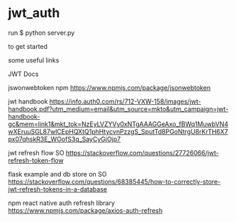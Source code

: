 # jwt_auth

run $ python server.py 

to get started

some useful links

JWT Docs

jswonwebtoken npm
https://www.npmjs.com/package/jsonwebtoken

jwt handbook
https://info.auth0.com/rs/712-VXW-158/images/jwt-handbook.pdf?utm_medium=email&utm_source=mkto&utm_campaign=jwt-handbook-gc&mem=link1&mkt_tok=NzEyLVZYVy0xNTgAAAGGeAxo_fBWq1MuwbVN4wXEruuSGL87wlCEpHQXtQ1phHtycvnPzzgS_SputTd8PGoNtrgU8rKrTH6X7px07qhskR3E_WOofS3q_SayCyGjOjp7

jwt refresh flow SO
https://stackoverflow.com/questions/27726066/jwt-refresh-token-flow

flask example and db store on SO
https://stackoverflow.com/questions/68385445/how-to-correctly-store-jwt-refresh-tokens-in-a-database

npm react native auth refresh library
https://www.npmjs.com/package/axios-auth-refresh
